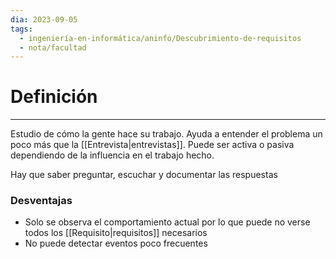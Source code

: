 ```yaml
---
dia: 2023-09-05
tags:
  - ingeniería-en-informática/aninfo/Descubrimiento-de-requisitos
  - nota/facultad
---
```

# Definición
---
Estudio de cómo la gente hace su trabajo. Ayuda a entender el problema un poco más que la [[Entrevista|entrevistas]]. Puede ser activa o pasiva dependiendo de la influencia en el trabajo hecho.

Hay que saber preguntar, escuchar y documentar las respuestas

### Desventajas
* Solo se observa el comportamiento actual por lo que puede no verse todos los [[Requisito|requisitos]] necesarios
* No puede detectar eventos poco frecuentes